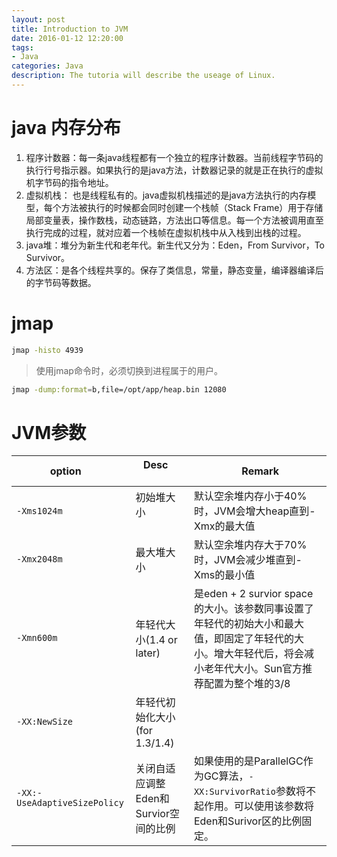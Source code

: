 ```yaml
---
layout: post
title: Introduction to JVM
date: 2016-01-12 12:20:00
tags:
- Java
categories: Java
description: The tutoria will describe the useage of Linux.
---
```



# java 内存分布
1. 程序计数器：每一条java线程都有一个独立的程序计数器。当前线程字节码的执行行号指示器。如果执行的是java方法，计数器记录的就是正在执行的虚拟机字节码的指令地址。
2. 虚拟机栈： 也是线程私有的。java虚拟机栈描述的是java方法执行的内存模型，每个方法被执行的时候都会同时创建一个栈帧（Stack Frame）用于存储局部变量表，操作数栈，动态链路，方法出口等信息。每一个方法被调用直至执行完成的过程，就对应着一个栈帧在虚拟机栈中从入栈到出栈的过程。
3. java堆：堆分为新生代和老年代。新生代又分为：Eden，From Survivor，To Survivor。
4. 方法区：是各个线程共享的。保存了类信息，常量，静态变量，编译器编译后的字节码等数据。

# jmap
```bash
jmap -histo 4939
```
> 使用jmap命令时，必须切换到进程属于的用户。


```bash
jmap -dump:format=b,file=/opt/app/heap.bin 12080
```


# JVM参数

|      option                  |              Desc                  |           Remark                             |
| ---------------------------- | ---------------------------------- | ------------------------------------------------- |
| `-Xms1024m`                  | 初始堆大小                           |  默认空余堆内存小于40%时，JVM会增大heap直到-Xmx的最大值  |
| `-Xmx2048m`                  | 最大堆大小                           | 默认空余堆内存大于70%时，JVM会减少堆直到-Xms的最小值     |
| `-Xmn600m`                   | 年轻代大小(1.4 or later)             | 是eden + 2 survior space的大小。该参数同事设置了年轻代的初始大小和最大值，即固定了年轻代的大小。增大年轻代后，将会减小老年代大小。Sun官方推荐配置为整个堆的3/8 |
| `-XX:NewSize`                | 年轻代初始化大小(for 1.3/1.4)         |                                                   |
| `-XX:-UseAdaptiveSizePolicy` | 关闭自适应调整Eden和Survior空间的比例   | 如果使用的是ParallelGC作为GC算法，`-XX:SurvivorRatio`参数将不起作用。可以使用该参数将Eden和Surivor区的比例固定。    |                     















